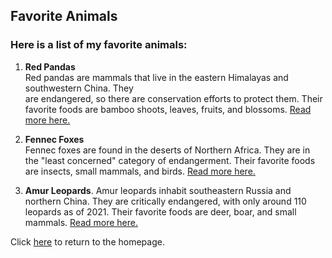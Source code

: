 ## Favorite Animals
### Here is a list of my favorite animals:

1. **Red Pandas**  
  Red pandas are mammals that live in the eastern Himalayas and southwestern China. They  
  are endangered, so there are conservation efforts to protect them. Their favorite foods are 
  bamboo shoots, leaves, fruits, and blossoms. [Read more here.](https://en.wikipedia.org/wiki/Red_panda)
  
2. **Fennec Foxes**   
  Fennec foxes are found in the deserts of Northern Africa. They are in the "least concerned" 
  category of endangerment. Their favorite foods are insects, small mammals, and birds. [Read more here.](https://en.wikipedia.org/wiki/Fennec_fox)
  
3. **Amur Leopards**. 
  Amur leopards inhabit southeastern Russia and northern China. They are critically endangered, 
  with only around 110 leopards as of 2021. Their favorite foods are deer, boar, and small mammals.
  [Read more here.]([https://www.thewildlifediaries.com/all-wild-cat-species-and-where-to-find-them/](https://en.wikipedia.org/wiki/Amur_leopard))
  
  Click [here](README.md) to return to the homepage.
